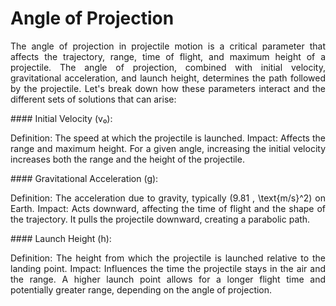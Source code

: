 # Angle of Projection

<p align="justify">
The angle of projection in projectile motion is a critical parameter that affects the trajectory, range, time of flight, and maximum height of a projectile. The angle of projection, combined with initial velocity, gravitational acceleration, and launch height, determines the path followed by the projectile. Let's break down how these parameters interact and the different sets of solutions that can arise:
</p>
#### Initial Velocity (v₀):
<p align="justify">
Definition: The speed at which the projectile is launched.
Impact: Affects the range and maximum height. For a given angle, increasing the initial velocity increases both the range and the height of the projectile.
</p>
#### Gravitational Acceleration (g):
<p align="justify">
Definition: The acceleration due to gravity, typically (9.81 , \text{m/s}^2) on Earth.
Impact: Acts downward, affecting the time of flight and the shape of the trajectory. It pulls the projectile downward, creating a parabolic path.
</p>
#### Launch Height (h):
<p align="justify">
Definition: The height from which the projectile is launched relative to the landing point.
Impact: Influences the time the projectile stays in the air and the range. A higher launch point allows for a longer flight time and potentially greater range, depending on the angle of projection.
</p>
